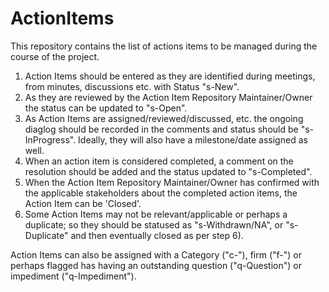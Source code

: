ActionItems
===========

This repository contains the list of actions items to be managed during the course of the project.

1) Action Items should be entered as they are identified during meetings, from minutes, discussions etc.  with Status "s-New".  
2) As they are reviewed by the Action Item Repository Maintainer/Owner the status can be updated to "s-Open".  
3) As Action Items are assigned/reviewed/discussed, etc. the ongoing diaglog should be recorded in the comments and status should be "s-InProgress".  Ideally, they will also have a milestone/date assigned as well.  
4) When an action item is considered completed, a comment on the resolution should be added and the status updated to "s-Completed".  
6) When the Action Item Repository Maintainer/Owner has confirmed with the applicable stakeholders about the completed action items, the Action Item can be 'Closed'.  
7) Some Action Items may not be relevant/applicable or perhaps a duplicate; so they should be statused as "s-Withdrawn/NA", or "s-Duplicate" and then eventually closed as per step 6).  
  
Action Items can also be assigned with a Category ("c-<category>"),  firm ("f-<firm>") or perhaps flagged has having an outstanding question ("q-Question") or impediment ("q-Impediment").  


